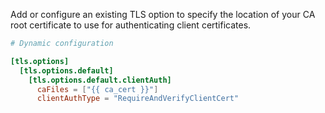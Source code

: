 Add or configure an existing TLS option to specify the location of your CA root certificate to use for authenticating client certificates.

```toml
# Dynamic configuration

[tls.options]
  [tls.options.default]
    [tls.options.default.clientAuth]
      caFiles = ["{{ ca_cert }}"]
      clientAuthType = "RequireAndVerifyClientCert"
```
